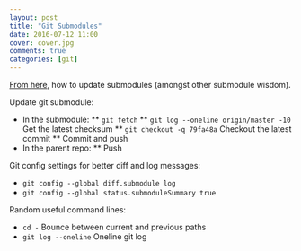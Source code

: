 ```yaml
---
layout: post
title: "Git Submodules"
date: 2016-07-12 11:00
cover: cover.jpg
comments: true
categories: [git]
---
```

[From here](https://medium.com/@porteneuve/mastering-git-submodules-34c65e940407#.oxlw219r2), how to update submodules (amongst other submodule wisdom).

Update git submodule:

* In the submodule:
** `git fetch`
** `git log --oneline origin/master -10` Get the latest checksum
** `git checkout -q 79fa48a` Checkout the latest commit
** Commit and push
* In the parent repo:
** Push

Git config settings for better diff and log messages:

* `git config --global diff.submodule log`
* `git config --global status.submoduleSummary true`

Random useful command lines:

* `cd -` Bounce between current and previous paths
* `git log --oneline` Oneline git log
